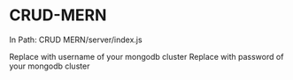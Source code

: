 # CRUD-MERN

In Path: CRUD MERN/server/index.js


  Replace <username> with username of your mongodb cluster
  Replace <password> with password of your mongodb cluster
  


